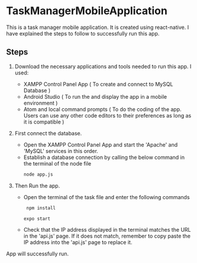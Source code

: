 # TaskManagerMobileApplication

This is a task manager mobile application. It is created using react-native.
I have explained the steps to follow to successfully run this app.

## Steps 

1. Download the necessary applications and tools needed to run this app.
   I used:
   - XAMPP Control Panel App ( To create and connect to MySQL Database )
   - Android Studio ( To run the and display the app in a mobile environment )
   - Atom and local command prompts ( To do the coding of the app. Users can use any other code editors to their preferences as long as it is compatible )
   
2. First connect the database.
   - Open the XAMPP Control Panel App and start the 'Apache' and 'MySQL' services in this order. 
   - Establish a database connection by calling the below command in the terminal of the node file
      ```bash
      node app.js
      ```
3. Then Run the app.
   - Open the terminal of the task file and enter the following commands
     ```bash
      npm install
      ```
      ```bash
      expo start
      ```
   - Check that the IP address displayed in the terminal matches the URL in the 'api.js' page. If it does not match, remember to copy paste the IP address into the            'api.js' page to replace it.

App will successfully run.
